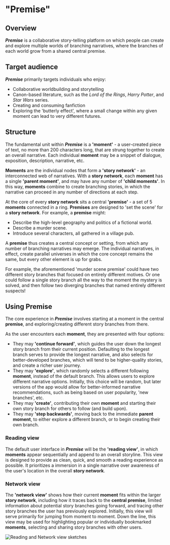 # "Premise"

## Overview

__*Premise*__ is a collaborative story-telling platform on which people can
create and explore multiple worlds of branching narratives, where the branches
of each world grow from a shared central premise.

## Target audience

__*Premise*__ primarily targets individuals who enjoy:

* Collaborative worldbuilding and storytelling
* Canon-based literature, such as the *Lord of the Rings*, *Harry Potter*,
    and *Star Wars* series.
* Creating and consuming fanfiction
* Exploring the 'butterly effect', where a small change within any given moment
    can lead to very different futures.

## Structure

The fundamental unit within __*Premise*__ is a __'moment'__ - a user-created
  piece of text, no more than 200 characters long, that are strung together to
  create an overall narrative. Each individual __moment__ may be a snippet of
  dialogue, exposition, description, narrative, etc.

__Moments__ are the individual nodes that form a __'story network'__ - an
  interconnected web of narratives. With a __story network__, each __moment__ has
  a single __'parent moment'__, and may have any number of __'child moments'__.
  In this way, __moments__ combine to create branching stories, in which the
  narrative can proceed in any number of directions at each step.

At the core of every __story network__ sits a central __'premise'__ - a set of
5 __moments__ connected in a ring. __Premises__ are designed to 'set the scene' for
a __story network__. For example, a __premise__ might:

* Describe the high-level geography and politics of a fictional world.
* Describe a murder scene.
* Introduce several characters, all gathered in a village pub.

A __premise__ thus creates a central concept or setting, from which any number
  of branching narratives may emerge. The individual narratives, in effect,
  create parallel universes in which the core concept remains the same, but
  every other element is up for grabs.
  
For example, the aforementioned 'murder scene premise' could have two different
  story branches that focused on entirely different motives. Or one could follow
  a single story branch all the way to the moment the mystery is solved, and
  then follow two diverging branches that named entirely different suspects!

## Using Premise

The core experience in __*Premise*__ involves starting at a moment in the central
  __premise__, and exploring/creating different story branches from there.

As the user encounters each __moment__, they are presented with four options:

* They may __'continue forward'__, which guides the user down the longest story
    branch from their current position. Defaulting to the longest branch serves
    to provide the longest narrative, and also selects for better-developed
    branches, which will tend to be higher-quality stories, and create a richer
    user journey.
* They may __'explore'__, which randomly selects a different following __moment__,
    instead of the default branch. This allows users to explore different
    narrative options. Initially, this choice will be random, but later versions
    of the app would allow for better-informed narrative recommendations, such as
    being based on user popularity, 'new branches', etc.
* They may __'create'__, contributing their own __moment__ and starting their own
    story branch for others to follow (and build upon).
* They may __'step backwards'__, moving back to the immediate __parent moment__,
    to either explore a different branch, or to begin creating their own branch.

### Reading view

The default user interface in __*Premise*__ will be the __'reading view'__, in
  which __moments__ appear sequentially and append to an overall storyline. This
  view is designed to provide as clean, quick, and smooth a reading experience
  as possible. It prioritizes a immersion in a single narrative over awareness
  of the user's location in the overall __story network__.
  
### Network view

The __'network view'__ shows how their current __moment__ fits within the larger
  __story network__, including how it traces back to the __central premise__,
  limited information about potential story branches going forward, and tracing
  other story branches the user has previously explored. Initially, this view
  will serve primarily for jumping from moment to moment. Down the line, this
  view may be used for highlighting popular or individually bookmarked
  __moments__, selecting and sharing story branches with other users.
  
![Reading and Network view sketches](https://github.com/sjlutterbie/storychain-dev-notes/img/Reading_Network_Views_2018_11_19.png)
